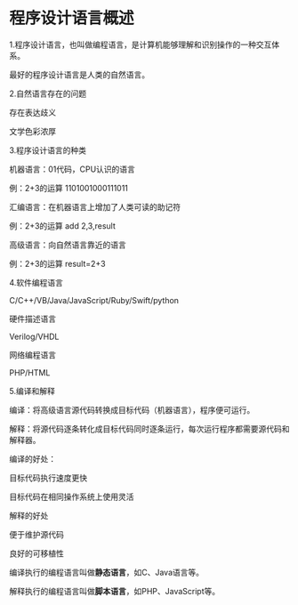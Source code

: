 # 程序设计语言概述

1.程序设计语言，也叫做编程语言，是计算机能够理解和识别操作的一种交互体系。

最好的程序设计语言是人类的自然语言。

2.自然语言存在的问题

存在表达歧义

文学色彩浓厚

3.程序设计语言的种类

机器语言：01代码，CPU认识的语言

例：2+3的运算 1101001000111011

汇编语言：在机器语言上增加了人类可读的助记符

例：2+3的运算 add 2,3,result

高级语言：向自然语言靠近的语言

例：2+3的运算 result=2+3

4.软件编程语言

C/C++/VB/Java/JavaScript/Ruby/Swift/python

硬件描述语言

Verilog/VHDL

网络编程语言

PHP/HTML

5.编译和解释

编译：将高级语言源代码转换成目标代码（机器语言），程序便可运行。

解释：将源代码逐条转化成目标代码同时逐条运行，每次运行程序都需要源代码和解释器。

编译的好处：

目标代码执行速度更快

目标代码在相同操作系统上使用灵活

解释的好处

便于维护源代码

良好的可移植性

编译执行的编程语言叫做**静态语言**，如C、Java语言等。

解释执行的编程语言叫做**脚本语言**，如PHP、JavaScript等。





